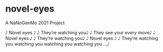 # novel-eyes
A NaNoGenMo 2021 Project

𝅘𝅥𝅮 Novel eyes 𝅘𝅥𝅮 
𝅘𝅥𝅮 They’re watching you𝅘𝅥𝅮 
𝅘𝅥𝅮 They see your every move𝅘𝅥𝅮 
𝅘𝅥𝅮 Novel eyes 𝅘𝅥𝅮 
𝅘𝅥𝅮 They’re watching you𝅘𝅥𝅮 
𝅘𝅥𝅮 Novel eyes 𝅘𝅥𝅮 
𝅘𝅥𝅮 They’re watching you watching you watching you watching you ...𝅘𝅥𝅮 

